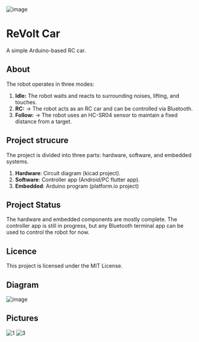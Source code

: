 ![image](https://github.com/user-attachments/assets/d2e53850-e27a-464b-bd85-a06950510885)
# ReVolt Car
A simple Arduino-based RC car.

## About
The robot operates in three modes:
1. **Idle:** The robot waits and reacts to surrounding noises, lifting, and touches.
2. **RC:** -> The robot acts as an RC car and can be controlled via Bluetooth.
3. **Follow:** -> The robot uses an HC-SR04 sensor to maintain a fixed distance from a target.

## Project strucure
The project is divided into three parts: hardware, software, and embedded systems.
1. **Hardware**: Circuit diagram (kicad project).
2. **Software**: Controller app (Android/PC flutter app).
3. **Embedded**: Arduino program (platform.io project)
   
## Project Status
The hardware and embedded components are mostly complete.
The controller app is still in progress, but any Bluetooth terminal app can be used to control the robot for now.

## Licence
This project is licensed under the MIT License.

## Diagram
![image](https://github.com/user-attachments/assets/448408fb-12cd-4acd-918c-81e2e6c0b5ad)

## Pictures
![1](https://github.com/user-attachments/assets/6b36d9cf-b60d-46cb-8425-f624015ed02a)
![3](https://github.com/user-attachments/assets/5e5bff2d-5368-4256-9df9-1ca687285d44)
